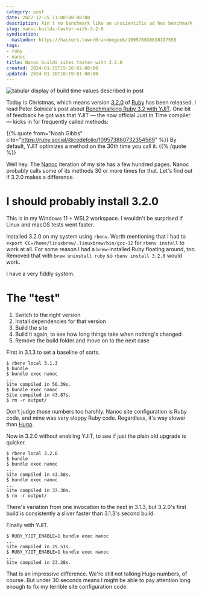 ```yaml
---
category: post
date: 2022-12-25 11:00:00-08:00
description: Ain't no benchmark like an unscientific ad hoc benchmark
slug: nanoc-builds-faster-with-3-2-0
syndication:
  mastodon: https://hackers.town/@randomgeek/109576038838397555
tags:
- ruby
- nanoc
title: Nanoc builds sites faster with 3.2.0
created: 2024-01-15T15:26:02-08:00
updated: 2024-01-26T10:19:01-08:00
---
```


![tabular display of build time values described in post](attachments/img/2022/cover-2022-12-25.png "just the numbers")

Today is Christmas, which means version [3.2.0](https://www.ruby-lang.org/en/news/2022/12/25/ruby-3-2-0-released/) of [Ruby](../../../card/Ruby.md) has been released. I read Peter Solnica's post about [Benchmarking Ruby 3.2 with YJIT](https://www.solnic.dev/p/benchmarking-ruby-32-with-yjit). One bit of feedback he got was that YJIT — the now official Just In Time compiler — kicks in for frequently called methods:

{{% quote
from="Noah Gibbs"
cite="https://ruby.social/@codefolio/109573860732354569"
%}}
By default, YJIT optimizes a method on the 30th time you call it.
{{% /quote %}}

Well hey. The [Nanoc](https://nanoc.app) iteration of my site has a few hundred pages. Nanoc probably calls some of its methods 30 or more times for that. Let's find out if 3.2.0 makes a difference.

# I should probably install 3.2.0

This is in my Windows 11 + WSL2 workspace. I wouldn't be surprised if Linux and macOS tests went faster.

Installed 3.2.0 on my system using `rbenv`. Worth mentioning that I had to `export CC=/home/linuxbrew/.linuxbrew/bin/gcc-12` for `rbenv install` to work at all. For some reason I had a `brew`-installed Ruby floating around, too. Removed that with `brew uninstall ruby` so `rbenv install 3.2.0` would work.

I have a very fiddly system.

# The "test"

1. Switch to the right version
1. Install dependencies for that version
1. Build the site
1. Build it again, to see how long things take when nothing's changed
1. Remove the build folder and move on to the next case

First in 3.1.3 to set a baseline of sorts.

````console
$ rbenv local 3.1.3
$ bundle
$ bundle exec nanoc
...
Site compiled in 50.39s.
$ bundle exec nanoc
Site compiled in 43.87s.
$ rm -r output/
````

Don't judge those numbers too harshly. Nanoc site configuration is Ruby code, and mine was very sloppy Ruby code. Regardless, it's way slower than [Hugo](https://gohugo.io).

Now in 3.2.0 without enabling YJIT, to see if just the plain old upgrade is quicker.

````console
$ rbenv local 3.2.0
$ bundle
$ bundle exec nanoc
...
Site compiled in 43.58s.
$ bundle exec nanoc
...
Site compiled in 37.30s.
$ rm -r output/
````

There's variation from one invocation to the next in 3.1.3, but 3.2.0's first build is consistently a sliver faster than 3.1.3's second build.

Finally with YJIT.

````console
$ RUBY_YJIT_ENABLE=1 bundle exec nanoc
...
Site compiled in 29.51s.
$ RUBY_YJIT_ENABLE=1 bundle exec nanoc
...
Site compiled in 23.28s.
````

That is an impressive difference. We're still not talking Hugo numbers, of course.
But under 30 seconds means I might be able to pay attention long enough to fix
my terrible site configuration code.

